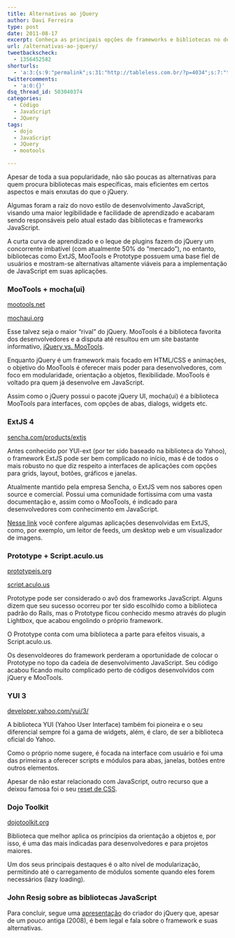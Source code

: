```yaml
---
title: Alternativas ao jQuery
author: Davi Ferreira
type: post
date: 2011-08-17
excerpt: Conheça as principais opções de frameworks e bibliotecas no desenvolvimento JavaScript e saiba que existe vida além do jQuery
url: /alternativas-ao-jquery/
tweetbackscheck:
  - 1356452582
shorturls:
  - 'a:3:{s:9:"permalink";s:31:"http://tableless.com.br/?p=4034";s:7:"tinyurl";s:26:"http://tinyurl.com/3hw3d9w";s:4:"isgd";s:19:"http://is.gd/QnfvAA";}'
twittercomments:
  - 'a:0:{}'
dsq_thread_id: 503040374
categories:
  - Código
  - JavaScript
  - JQuery
tags:
  - dojo
  - JavaScript
  - JQuery
  - mootools

---
```

Apesar de toda a sua popularidade, não são poucas as alternativas para quem procura bibliotecas mais específicas, mais eficientes em certos aspectos e mais enxutas do que o jQuery.

Algumas foram a raiz do novo estilo de desenvolvimento JavaScript, visando uma maior legibilidade e facilidade de aprendizado e acabaram sendo responsáveis pelo atual estado das bibliotecas e frameworks JavaScript.

A curta curva de aprendizado e o leque de plugins fazem do jQuery um concorrente imbatível (com atualmente 50% do &#8220;mercado&#8221;), no entanto, bibliotecas como ExtJS, MooTools e Prototype possuem uma base fiel de usuários e mostram-se alternativas altamente viáveis para a implementação de JavaScript em suas aplicações.

### MooTools + mocha(ui)

[mootools.net][1]
  
[mochaui.org][2]

Esse talvez seja o maior &#8220;rival&#8221; do jQuery. MooTools é a biblioteca favorita dos desenvolvedores e a disputa até resultou em um site bastante informativo, [jQuery vs. MooTools][3].

Enquanto jQuery é um framework mais focado em HTML/CSS e animações, o objetivo do MooTools é oferecer mais poder para desenvolvedores, com foco em modularidade, orientação a objetos, flexibilidade. MooTools é voltado pra quem já desenvolve em JavaScript.

Assim como o jQuery possui o pacote jQuery UI, mocha(ui) é a biblioteca MooTools para interfaces, com opções de abas, dialogs, widgets etc.

### ExtJS 4

[sencha.com/products/extjs][4]

Antes conhecido por YUI-ext (por ter sido baseado na biblioteca do Yahoo), o framework ExtJS pode ser bem complicado no início, mas é de todos o mais robusto no que diz respeito a interfaces de aplicações com opções para grids, layout, botões, gráficos e janelas.

Atualmente mantido pela empresa Sencha, o ExtJS vem nos sabores open source e comercial. Possui uma comunidade fortíssima com uma vasta documentação e, assim como o MooTools, é indicado para desenvolvedores com conhecimento em JavaScript.

[Nesse link][5] você confere algumas aplicações desenvolvidas em ExtJS, como, por exemplo, um leitor de feeds, um desktop web e um visualizador de imagens.

### Prototype + Script.aculo.us

[prototypejs.org][6]
  
[script.aculo.us][7]

Prototype pode ser considerado o avô dos frameworks JavaScript. Alguns dizem que seu sucesso ocorreu por ter sido escolhido como a biblioteca padrão do Rails, mas o Prototype ficou conhecido mesmo através do plugin Lightbox, que acabou engolindo o próprio framework.

O Prototype conta com uma biblioteca a parte para efeitos visuais, a Script.aculo.us.

Os desenvoldeores do framework perderam a oportunidade de colocar o Prototype no topo da cadeia de desenvolvimento JavaScript. Seu código acabou ficando muito complicado perto de códigos desenvolvidos com jQuery e MooTools.

### YUI 3

[developer.yahoo.com/yui/3/][8]

A biblioteca YUI (Yahoo User Interface) também foi pioneira e o seu diferencial sempre foi a gama de widgets, além, é claro, de ser a biblioteca oficial do Yahoo.

Como o próprio nome sugere, é focada na interface com usuário e foi uma das primeiras a oferecer scripts e módulos para abas, janelas, botões entre outros elementos. 

Apesar de não estar relacionado com JavaScript, outro recurso que a deixou famosa foi o seu [reset de CSS][9].

### Dojo Toolkit

[dojotoolkit.org][10]

Biblioteca que melhor aplica os princípios da orientação a objetos e, por isso, é uma das mais indicadas para desenvolvedores e para projetos maiores.

Um dos seus principais destaques é o alto nível de modularização, permitindo até o carregamento de módulos somente quando eles forem necessários (lazy loading).

### John Resig sobre as bibliotecas JavaScript

Para concluir, segue uma [apresentação][11] do criador do jQuery que, apesar de um pouco antiga (2008), é bem legal e fala sobre o framework e suas alternativas.

 [1]: http://mootools.net/
 [2]: http://mochaui.org/
 [3]: http://jqueryvsmootools.com/
 [4]: http://www.sencha.com/products/extjs/
 [5]: http://www.sencha.com/products/extjs/examples/
 [6]: http://www.prototypejs.org/
 [7]: http://script.aculo.us/
 [8]: http://developer.yahoo.com/yui/3/
 [9]: http://developer.yahoo.com/yui/3/cssreset/
 [10]: http://dojotoolkit.org/
 [11]: http://www.slideshare.net/jeresig/javascript-library-overview-presentation/